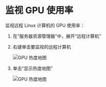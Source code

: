 ---
---
# <a name="monitoring-gpu-utilization"></a>监视 GPU 使用率
监视远程 Linux 计算机的 GPU 使用率：

1. 在“服务器资源管理器”中，展开“远程计算机”
2. 右键单击要监视的远程计算机
    
    ![GPU 热度地图](media\monitor-gpu\gpu-heatmap-0.png)

2. 单击“显示热度地图”
    
    ![GPU 热度地图](media\monitor-gpu\heatmap.png)
    